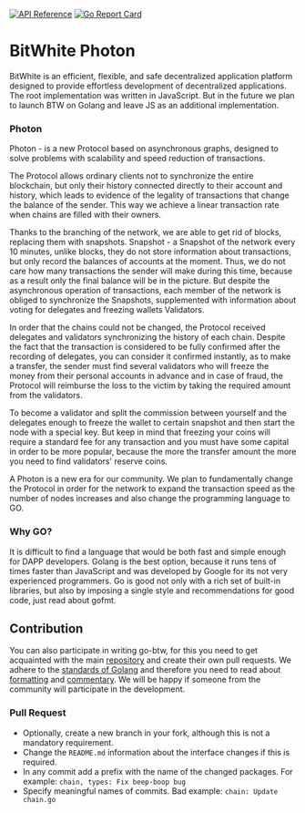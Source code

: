 [![API Reference](
https://camo.githubusercontent.com/915b7be44ada53c290eb157634330494ebe3e30a/68747470733a2f2f676f646f632e6f72672f6769746875622e636f6d2f676f6c616e672f6764646f3f7374617475732e737667
)](https://godoc.org/github.com/BTWhite/go-btw-photon)
[![Go Report Card](https://goreportcard.com/badge/github.com/BTWhite/go-btw-photon?1)](https://goreportcard.com/report/github.com/BTWhite/go-btw-photon)

# BitWhite Photon
BitWhite is an efficient, flexible, and safe decentralized application platform designed to provide effortless development of decentralized applications. The root implementation was written in JavaScript. But in the future we plan to launch BTW on Golang and leave JS as an additional implementation.

### Photon
Photon - is a new Protocol based on asynchronous graphs, designed to solve problems with scalability and speed reduction of transactions.

The Protocol allows ordinary clients not to synchronize the entire blockchain, but only their history connected directly to their account and history, which leads to evidence of the legality of transactions that change the balance of the sender. This way we achieve a linear transaction rate when chains are filled with their owners.

Thanks to the branching of the network, we are able to get rid of blocks, replacing them with snapshots. Snapshot - a Snapshot of the network every 10 minutes, unlike blocks, they do not store information about transactions, but only record the balances of accounts at the moment. Thus, we do not care how many transactions the sender will make during this time, because as a result only the final balance will be in the picture. But despite the asynchronous operation of transactions, each member of the network is obliged to synchronize the Snapshots, supplemented with information about voting for delegates and freezing wallets Validators.

In order that the chains could not be changed, the Protocol received delegates and validators synchronizing the history of each chain. Despite the fact that the transaction is considered to be fully confirmed after the recording of delegates, you can consider it confirmed instantly, as to make a transfer, the sender must find several validators who will freeze the money from their personal accounts in advance and in case of fraud, the Protocol will reimburse the loss to the victim by taking the required amount from the validators.

To become a validator and split the сommission between yourself and the delegates enough to freeze the wallet to certain snapshot and then start the node with a special key. But keep in mind that freezing your coins will require a standard fee for any transaction and you must have some capital in order to be more popular, because the more the transfer amount the more you need to find validators' reserve coins.

A Photon is a new era for our community. We plan to fundamentally change the Protocol in order for the network to expand the transaction speed as the number of nodes increases and also change the programming language to GO.

### Why GO?
It is difficult to find a language that would be both fast and simple enough for DAPP developers. Golang is the best option, because it runs tens of times faster than JavaScript and was developed by Google for its not very experienced programmers. Go is good not only with a rich set of built-in libraries, but also by imposing a single style and recommendations for good code, just read about gofmt.


## Contribution
You can also participate in writing go-btw, for this you need to get acquainted with the main [repository](https://github.com/BTWhite/BTWChain) and create their own pull requests. We adhere to the [standards of Golang](https://golang.org/doc/effective_go.html) and therefore you need to read about 
[formatting](https://golang.org/doc/effective_go.html#formatting) and [commentary](https://golang.org/doc/effective_go.html#commentary). We will be happy if someone from the community will participate in the development. 

### Pull Request
* Optionally, create a new branch in your fork, although this is not a mandatory requirement.
* Change the `README.md` information about the interface changes if this is required.
* In any commit add a prefix with the name of the changed packages. For example: `chain, types: Fix beep-boop bug`
* Specify meaningful names of commits. Bad example: `chain: Update chain.go`
